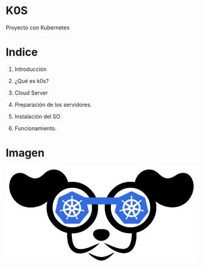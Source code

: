 # K0S
Proyecto con Kubernetes
# Indice

1. Introducción

2. ¿Qué es k0s?

3. Cloud Server

4. Preparación de los servidores.

5. Instalación del SO 

6. Funcionamiento.
# Imagen
![img](https://github.com/abarcajoel/K0S/blob/main/img/k9s.png)

